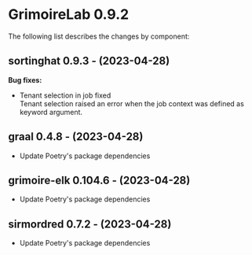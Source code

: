 # GrimoireLab 0.9.2
The following list describes the changes by component:



## sortinghat 0.9.3 - (2023-04-28)

**Bug fixes:**

 * Tenant selection in job fixed\
   Tenant selection raised an error when the job context was defined as
   keyword argument.








  ## graal 0.4.8 - (2023-04-28)
  
  * Update Poetry's package dependencies
  ## grimoire-elk 0.104.6 - (2023-04-28)
  
  * Update Poetry's package dependencies
  ## sirmordred 0.7.2 - (2023-04-28)
  
  * Update Poetry's package dependencies
